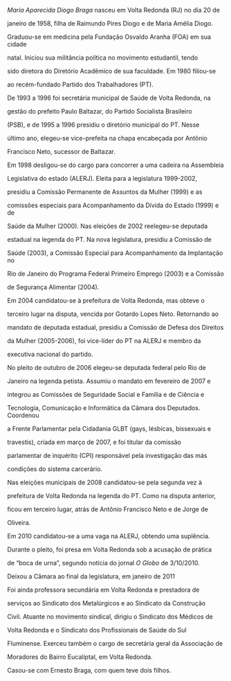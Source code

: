 

*Maria Aparecida Diogo Braga* nasceu em Volta Redonda (RJ) no dia 20 de

janeiro de 1958, filha de Raimundo Pires Diogo e de Maria Amélia Diogo.



Graduou-se em medicina pela Fundação Osvaldo Aranha (FOA) em sua cidade

natal. Iniciou sua militância política no movimento estudantil, tendo

sido diretora do Diretório Acadêmico de sua faculdade. Em 1980 filiou-se

ao recém-fundado Partido dos Trabalhadores (PT).



De 1993 a 1996 foi secretária municipal de Saúde de Volta Redonda, na

gestão do prefeito Paulo Baltazar, do Partido Socialista Brasileiro

(PSB), e de 1995 a 1996 presidiu o diretório municipal do PT. Nesse

último ano, elegeu-se vice-prefeita na chapa encabeçada por Antônio

Francisco Neto, sucessor de Baltazar.



Em 1998 desligou-se do cargo para concorrer a uma cadeira na Assembleia

Legislativa do estado (ALERJ). Eleita para a legislatura 1999-2002,

presidiu a Comissão Permanente de Assuntos da Mulher (1999) e as

comissões especiais para Acompanhamento da Dívida do Estado (1999) e de

Saúde da Mulher (2000). Nas eleições de 2002 reelegeu-se deputada

estadual na legenda do PT. Na nova legislatura, presidiu a Comissão de

Saúde (2003), a Comissão Especial para Acompanhamento da Implantação no

Rio de Janeiro do Programa Federal Primeiro Emprego (2003) e a Comissão

de Segurança Alimentar (2004).



Em 2004 candidatou-se à prefeitura de Volta Redonda, mas obteve o

terceiro lugar na disputa, vencida por Gotardo Lopes Neto. Retornando ao

mandato de deputada estadual, presidiu a Comissão de Defesa dos Direitos

da Mulher (2005-2006), foi vice-líder do PT na ALERJ e membro da

executiva nacional do partido.



No pleito de outubro de 2006 elegeu-se deputada federal pelo Rio de

Janeiro na legenda petista. Assumiu o mandato em fevereiro de 2007 e

integrou as Comissões de Seguridade Social e Família e de Ciência e

Tecnologia, Comunicação e Informática da Câmara dos Deputados. Coordenou

a Frente Parlamentar pela Cidadania GLBT (gays, lésbicas, bissexuais e

travestis), criada em março de 2007, e foi titular da comissão

parlamentar de inquérito (CPI) responsável pela investigação das más

condições do sistema carcerário.



Nas eleições municipais de 2008 candidatou-se pela segunda vez à

prefeitura de Volta Redonda na legenda do PT. Como na disputa anterior,

ficou em terceiro lugar, atrás de Antônio Francisco Neto e de Jorge de

Oliveira.



Em 2010 candidatou-se a uma vaga na ALERJ, obtendo uma suplência.

Durante o pleito, foi presa em Volta Redonda sob a acusação de prática

de “boca de urna”, segundo notícia do jornal *O Globo* de 3/10/2010.

Deixou a Câmara ao final da legislatura, em janeiro de 2011



Foi ainda professora secundária em Volta Redonda e prestadora de

serviços ao Sindicato dos Metalúrgicos e ao Sindicato da Construção

Civil. Atuante no movimento sindical, dirigiu o Sindicato dos Médicos de

Volta Redonda e o Sindicato dos Profissionais de Saúde do Sul

Fluminense. Exerceu também o cargo de secretária geral da Associação de

Moradores do Bairro Eucaliptal, em Volta Redonda.



Casou-se com Ernesto Braga, com quem teve dois filhos.



